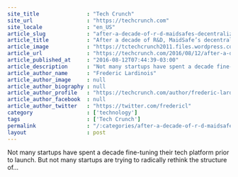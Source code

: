 ```yaml
---
site_title               : "Tech Crunch"
site_url                 : "https://techcrunch.com"
site_locale              : "en_US"
article_slug             : "after-a-decade-of-r-d-maidsafes-decentralized-network-opens-for-alpha-testing"
article_title            : "After a decade of R&D, MaidSafe’s decentralized network opens for alpha testing"
article_image            : "https://tctechcrunch2011.files.wordpress.com/2016/08/screen-shot-2016-08-12-at-3-03-18-pm.png?w=764&h=400&crop=1"
article_url              : "https://techcrunch.com/2016/08/12/after-a-decade-of-rd-maidsafes-decentralized-network-opens-for-alpha-testing/"
article_published_at     : "2016-08-12T07:44:39-03:00"
article_description      : "Not many startups have spent a decade fine-tuning their tech platform prior to launch. But not many startups are trying to radically rethink the structure of..."
article_author_name      : "Frederic Lardinois"
article_author_image     : null
article_author_biography : null
article_author_profile   : "https://techcrunch.com/author/frederic-lardinois/"
article_author_facebook  : null
article_author_twitter   : "https://twitter.com/fredericl"
category                 : ['technology']
tags                     : ['Tech Crunch']
permalink                : "/:categories/after-a-decade-of-r-d-maidsafes-decentralized-network-opens-for-alpha-testing/"
layout                   : post
---
```


Not many startups have spent a decade fine-tuning their tech platform prior to launch. But not many startups are trying to radically rethink the structure of...

